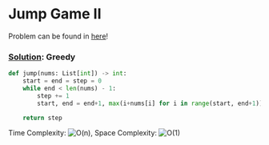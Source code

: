 # Jump Game II

Problem can be found in [here](https://leetcode.com/problems/jump-game-ii/)!

### [Solution](/Array/45-JumpGameII/solution.py): Greedy

```python
def jump(nums: List[int]) -> int:
    start = end = step = 0
    while end < len(nums) - 1:
        step += 1
        start, end = end+1, max(i+nums[i] for i in range(start, end+1))

    return step
```

Time Complexity: ![O(n)](<https://latex.codecogs.com/svg.image?\inline&space;O(n)>), Space Complexity: ![O(1)](<https://latex.codecogs.com/svg.image?\inline&space;O(1)>)
